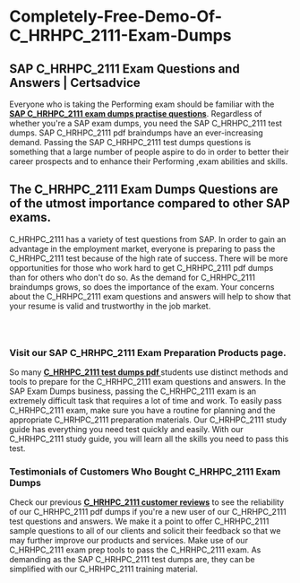 # Completely-Free-Demo-Of-C_HRHPC_2111-Exam-Dumps
<h2><strong>SAP C_HRHPC_2111 Exam Questions and Answers | Certsadvice</strong></h2> <p>Everyone who is taking the Performing exam should be familiar with the <a href="http://www.certsadvice.com/sap/c_hrhpc_2111-practice-questions"><strong>SAP C_HRHPC_2111 exam dumps practise questions</strong></a>. Regardless of whether you&#39;re a SAP exam dumps, you need the SAP C_HRHPC_2111 test dumps. SAP C_HRHPC_2111 pdf braindumps have an ever-increasing demand. Passing the SAP C_HRHPC_2111 test dumps questions is something that a large number of people aspire to do in order to better their career prospects and to enhance their Performing ,exam abilities and skills.</p> <h2><strong>The C_HRHPC_2111 Exam Dumps Questions are of the utmost importance compared to other SAP exams.</strong></h2> <p>C_HRHPC_2111 has a variety of test questions from SAP. In order to gain an advantage in the employment market, everyone is preparing to pass the C_HRHPC_2111 test because of the high rate of success. There will be more opportunities for those who work hard to get C_HRHPC_2111 pdf dumps than for others who don&#39;t do so. As the demand for C_HRHPC_2111 braindumps grows, so does the importance of the exam. Your concerns about the C_HRHPC_2111 exam questions and answers will help to show that your resume is valid and trustworthy in the job market.</p> <p><a href="http://www.certsadvice.com/sap/c_hrhpc_2111-practice-questions" style="display: block; padding: 1em 0; text-align: center; "><img alt="" src="https://1.bp.blogspot.com/-RUOr8Wn-CRk/YUYAxC8kcHI/AAAAAAAAAnw/F7BbdI3tw8QDj5z8iX0vQAioQzKiUxduwCLcBGAsYHQ/s0/unnamed.jpg" /></a></p> <h3><strong>Visit our SAP C_HRHPC_2111 Exam Preparation Products page.</strong></h3> <p>So many <a href="http://www.certsadvice.com/sap/c_hrhpc_2111-practice-questions"><strong>C_HRHPC_2111 test dumps pdf </strong></a>students use distinct methods and tools to prepare for the C_HRHPC_2111 exam questions and answers. In the SAP Exam Dumps business, passing the C_HRHPC_2111 exam is an extremely difficult task that requires a lot of time and work. To easily pass C_HRHPC_2111 exam, make sure you have a routine for planning and the appropriate C_HRHPC_2111 preparation materials. Our C_HRHPC_2111 study guide has everything you need test quickly and easily. With our C_HRHPC_2111 study guide, you will learn all the skills you need to pass this test.</p> <h3><strong>Testimonials of Customers Who Bought C_HRHPC_2111 Exam Dumps</strong></h3> <p>Check our previous <a href="http://www.certsadvice.com/sap/c_hrhpc_2111-practice-questions"><strong>C_HRHPC_2111 customer reviews</strong></a> to see the reliability of our C_HRHPC_2111 pdf dumps if you&#39;re a new user of our C_HRHPC_2111 test questions and answers. We make it a point to offer C_HRHPC_2111 sample questions to all of our clients and solicit their feedback so that we may further improve our products and services. Make use of our C_HRHPC_2111 exam prep tools to pass the C_HRHPC_2111 exam. As demanding as the SAP C_HRHPC_2111 test dumps are, they can be simplified with our C_HRHPC_2111 training material.</p>
